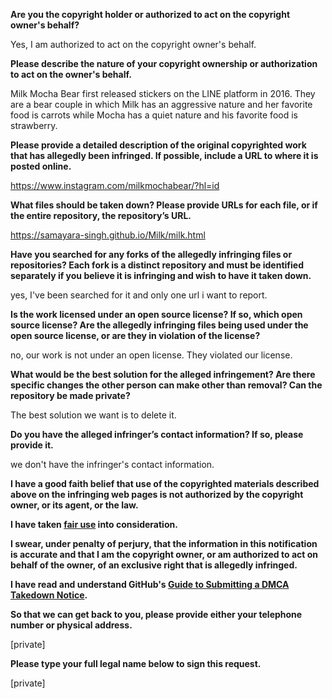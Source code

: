**Are you the copyright holder or authorized to act on the copyright owner's behalf?**

Yes, I am authorized to act on the copyright owner's behalf.

**Please describe the nature of your copyright ownership or authorization to act on the owner's behalf.**

Milk Mocha Bear first released stickers on the LINE platform in 2016.
They are a bear couple in which Milk has an aggressive nature and her favorite food is carrots while Mocha has a quiet nature and his favorite food is strawberry.

**Please provide a detailed description of the original copyrighted work that has allegedly been infringed. If possible, include a URL to where it is posted online.**

https://www.instagram.com/milkmochabear/?hl=id

**What files should be taken down? Please provide URLs for each file, or if the entire repository, the repository’s URL.**

https://samayara-singh.github.io/Milk/milk.html

**Have you searched for any forks of the allegedly infringing files or repositories? Each fork is a distinct repository and must be identified separately if you believe it is infringing and wish to have it taken down.**

yes, I've been searched for it and only one url i want to report.

**Is the work licensed under an open source license? If so, which open source license? Are the allegedly infringing files being used under the open source license, or are they in violation of the license?**

no, our work is not under an open license. They violated our license.

**What would be the best solution for the alleged infringement? Are there specific changes the other person can make other than removal? Can the repository be made private?**

The best solution we want is to delete it.

**Do you have the alleged infringer’s contact information? If so, please provide it.**

we don't have the infringer's contact information.

**I have a good faith belief that use of the copyrighted materials described above on the infringing web pages is not authorized by the copyright owner, or its agent, or the law.**

**I have taken <a href="https://www.lumendatabase.org/topics/22">fair use</a> into consideration.**

**I swear, under penalty of perjury, that the information in this notification is accurate and that I am the copyright owner, or am authorized to act on behalf of the owner, of an exclusive right that is allegedly infringed.**

**I have read and understand GitHub's <a href="https://docs.github.com/articles/guide-to-submitting-a-dmca-takedown-notice/">Guide to Submitting a DMCA Takedown Notice</a>.**

**So that we can get back to you, please provide either your telephone number or physical address.**

[private]  

**Please type your full legal name below to sign this request.**

[private]
